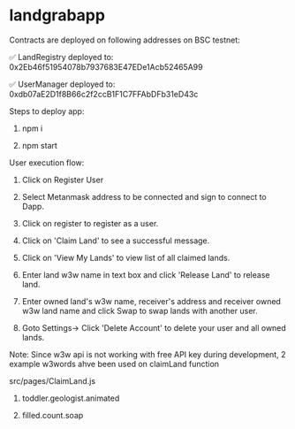 # landgrabapp

Contracts are deployed on following addresses on BSC testnet:

✅ LandRegistry deployed to: 0x2Eb46f51954078b7937683E47EDe1Acb52465A99

✅ UserManager deployed to: 0xdb07aE2D1f8B66c2f2ccB1F1C7FFAbDFb31eD43c

Steps to deploy app:

1. npm i

2. npm start

User execution flow:

1. Click on Register User

2. Select Metanmask address to be connected and sign to connect to Dapp.

3. Click on register to register as a user.

4. Click on 'Claim Land' to see a successful message.

5. Click on 'View My Lands' to view list of all claimed lands.

6. Enter land w3w name in text box and click 'Release Land' to release land.

7. Enter owned land's w3w name, receiver's address and receiver owned w3w land name and click Swap to swap lands with another user.

8. Goto Settings-> Click 'Delete Account' to delete your user and all owned lands.

Note: Since w3w api is not working with free API key during development, 2 example w3words ahve been used on claimLand function

src/pages/ClaimLand.js

1. toddler.geologist.animated 

2. filled.count.soap






